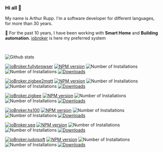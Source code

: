 ### Hi all 👋

My name is Arthur Rupp. I'm a software developer for different languages, for more than 30 years. 
<br>

💬 For the past 10 years, I have been working with **Smart Home** and **Building automation**.
[iobroker](https://iobroker.com/) is here my preferred system

<br>

<!--
**arteck/arteck** is a ✨ _special_ ✨ repository because its `README.md` (this file) appears on your GitHub profile.

Here are some ideas to get you started:

- 🔭 I’m currently working on ...
- 🌱 I’m currently learning ...
- 👯 I’m looking to collaborate on ...
- 🤔 I’m looking for help with ...
- 💬 Ask me about ...
- 📫 How to reach me: ...
- 😄 Pronouns: ...
- ⚡ Fun fact: ...
-->
  
![Github stats](https://github-readme-stats.vercel.app/api?username=arteck&theme=white&show_icons=true&count_private=true)

[![ioBroker.fullybrowser](https://github-readme-stats.vercel.app/api/pin/?username=arteck&repo=ioBroker.fullybrowser)](https://github.com/arteck/ioBroker.fullybrowser)
[![NPM version](http://img.shields.io/npm/v/iobroker.fullybrowser.svg)](https://www.npmjs.com/package/iobroker.fullybrowser) 
![Number of Installations](http://iobroker.live/badges/fullybrowser-stable.svg) 
![Number of Installations](http://iobroker.live/badges/fullybrowser-installed.svg) 
[![Downloads](https://img.shields.io/npm/dm/iobroker.fullybrowser.svg)](https://www.npmjs.com/package/iobroker.fullybrowser)

[![ioBroker.zigbee2mqtt](https://github-readme-stats.vercel.app/api/pin/?username=arteck&repo=ioBroker.zigbee2mqtt)](https://github.com/arteck/ioBroker.zigbee2mqtt)
[![NPM version](http://img.shields.io/npm/v/iobroker.zigbee2mqtt.svg)](https://www.npmjs.com/package/iobroker.zigbee2mqtt)
![Number of Installations](http://iobroker.live/badges/zigbee2mqtt-stable.svg)
![Number of Installations](http://iobroker.live/badges/zigbee2mqtt-installed.svg)
[![Downloads](https://img.shields.io/npm/dm/iobroker.zigbee2mqtt.svg)](https://www.npmjs.com/package/iobroker.zigbee2mqtt)

[![ioBroker.zigbee](https://github-readme-stats.vercel.app/api/pin/?username=iobroker&repo=ioBroker.zigbee)](https://github.com/iobroker/ioBroker.zigbee)
[![NPM version](http://img.shields.io/npm/v/iobroker.zigbee.svg)](https://www.npmjs.com/package/iobroker.zigbee)
![Number of Installations](http://iobroker.live/badges/zigbee-stable.svg)
![Number of Installations](http://iobroker.live/badges/zigbee-installed.svg)
[![Downloads](https://img.shields.io/npm/dm/iobroker.zigbee.svg)](https://www.npmjs.com/package/iobroker.zigbee)

[![ioBroker.hs100](https://github-readme-stats.vercel.app/api/pin/?username=arteck&repo=ioBroker.hs100)](https://github.com/arteck/ioBroker.hs100)
[![NPM version](http://img.shields.io/npm/v/iobroker.hs100.svg)](https://www.npmjs.com/package/iobroker.hs100) 
![Number of Installations](http://iobroker.live/badges/hs100-stable.svg) 
![Number of Installations](http://iobroker.live/badges/hs100-installed.svg) 
[![Downloads](https://img.shields.io/npm/dm/iobroker.hs100.svg)](https://www.npmjs.com/package/iobroker.hs100)

[![ioBroker.seq](https://github-readme-stats.vercel.app/api/pin/?username=arteck&repo=ioBroker.seq)](https://github.com/arteck/ioBroker.seq)
[![NPM version](http://img.shields.io/npm/v/iobroker.seq.svg)](https://www.npmjs.com/package/iobroker.seq) 
![Number of Installations](http://iobroker.live/badges/seq-stable.svg) 
![Number of Installations](http://iobroker.live/badges/seq-installed.svg) 
[![Downloads](https://img.shields.io/npm/dm/iobroker.seq.svg)](https://www.npmjs.com/package/iobroker.seq)

[![ioBroker.judoisoft](https://github-readme-stats.vercel.app/api/pin/?username=arteck&repo=ioBroker.judoisoft)](https://github.com/arteck/ioBroker.judoisoft)
[![NPM version](http://img.shields.io/npm/v/iobroker.judoisoft.svg)](https://www.npmjs.com/package/iobroker.judoisoft)
![Number of Installations](http://iobroker.live/badges/judoisoft-stable.svg) 
![Number of Installations](http://iobroker.live/badges/judoisoft-installed.svg) 
[![Downloads](https://img.shields.io/npm/dm/iobroker.judoisoft.svg)](https://www.npmjs.com/package/iobroker.judoisoft)
